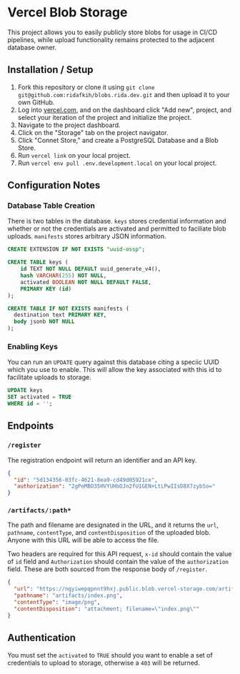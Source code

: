 # Vercel Blob Storage

This project allows you to easily publicly store blobs for usage in CI/CD pipelines, while upload functionality remains protected to the adjacent database owner.

## Installation / Setup

1. Fork this repository or clone it using `git clone git@github.com:ridafkih/blobs.rida.dev.git` and then upload it to your own GitHub.
2. Log into [vercel.com](vercel.com), and on the dashboard click "Add new", project, and select your iteration of the project and initialize the project.
3. Navigate to the project dashboard.
4. Click on the "Storage" tab on the project navigator.
5. Click "Connet Store," and create a PostgreSQL Database and a Blob Store.
6. Run `vercel link` on your local project.
7. Run `vercel env pull .env.development.local` on your local project.

## Configuration Notes

### Database Table Creation

There is two tables in the database. `keys` stores credential information and whether or not the credentials are activated and permitted to faciliate blob uploads. `manifests` stores arbitrary JSON information.

```sql
CREATE EXTENSION IF NOT EXISTS "uuid-ossp";

CREATE TABLE keys (
    id TEXT NOT NULL DEFAULT uuid_generate_v4(),
    hash VARCHAR(255) NOT NULL,
    activated BOOLEAN NOT NULL DEFAULT FALSE,
    PRIMARY KEY (id)
);

CREATE TABLE IF NOT EXISTS manifests (
  destination text PRIMARY KEY,
  body jsonb NOT NULL
);
```

### Enabling Keys

You can run an `UPDATE` query against this database citing a speciic UUID which you use to enable. This will allow the key associated with this id to facilitate uploads to storage.

```sql
UPDATE keys
SET activated = TRUE
WHERE id = '';
```

## Endpoints

### `/register`

The registration endpoint will return an identifier and an API key.

```json
{
  "id": "5d134356-03fc-4621-8ea9-cd49d05921ce",
  "authorization": "2gPeMBO35HVYUHbOJn2fU1GEN+LtLPwIIsD8X7zybSo="
}
```

### `/artifacts/:path*`

The path and filename are designated in the URL, and it returns the `url`, `pathname`, `contentType`, and `contentDisposition` of the uploaded blob. Anyone with this URL will be able to access the file.

Two headers are required for this API request, `x-id` should contain the value of `id` field and `Authorization` should contain the value of the `authorization` field. These are both sourced from the response body of `/register`.

```json
{
  "url": "https://ngyiwepqpnnt9hxj.public.blob.vercel-storage.com/artifacts/index-vhtb5fSrYzV9JlkY1rwETPvhQEXZuW.png",
  "pathname": "artifacts/index.png",
  "contentType": "image/png",
  "contentDisposition": "attachment; filename=\"index.png\""
}
```

## Authentication

You must set the `activated` to `TRUE` should you want to enable a set of credentials to upload to storage, otherwise a `403` will be returned.
